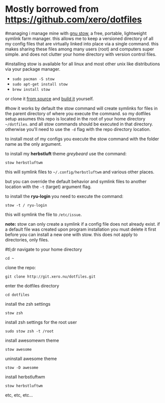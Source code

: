 # Mostly borrowed from https://github.com/xero/dotfiles

#managing
i manage mine with [gnu stow](http://www.gnu.org/software/stow/), a free, portable, lightweight symlink farm manager. this allows me to keep a versioned directory of all my config files that are virtually linked into place via a single command. this makes sharing these files among many users (root) and computers super simple. and does not clutter your home directory with version control files.

#installing
stow is available for all linux and most other unix like distributions via your package manager.

- `sudo pacman -S stow`
- `sudo apt-get install stow`
- `brew install stow`

or clone it [from source](https://savannah.gnu.org/git/?group=stow) and [build it](http://git.savannah.gnu.org/cgit/stow.git/tree/INSTALL) yourself.

#how it works
by default the stow command will create symlinks for files in the parent directory of where you execute the command. so my dotfiles setup assumes this repo is located in the root of your home directory `~/dotfiles`. and all stow commands should be executed in that directory. otherwise you'll need to use the `-d` flag with the repo directory location.

to install most of my configs you execute the stow command with the folder name as the only argument. 

to install my **herbstluft** theme _greybeard_ use the command:

`stow herbstluftwm`

this will symlink files to `~/.config/herbstluftwm` and various other places.

but you can override the default behavior and symlink files to another location with the `-t` (target) argument flag. 

to install the **ryu-login** you need to execute the command:

`stow -t / ryu-login` 

this will symlink the file to `/etc/issue`.

**note:** stow can only create a symlink if a config file does not already exist. if a default file was created upon program installation you must delete it first before you can install a new one with stow. this does not apply to directories, only files.

#tl;dr
navigate to your home directory

`cd ~`

clone the repo:

`git clone http://git.xero.nu/dotfiles.git`

enter the dotfiles directory

`cd dotfiles`

install the zsh settings

`stow zsh`

install zsh settings for the root user

`sudo stow zsh -t /root`

install awesomewm theme

`stow awesome`

uninstall awesome theme

`stow -D awesome`

install herbstluftwm

`stow herbstluftwm`

etc, etc, etc...


